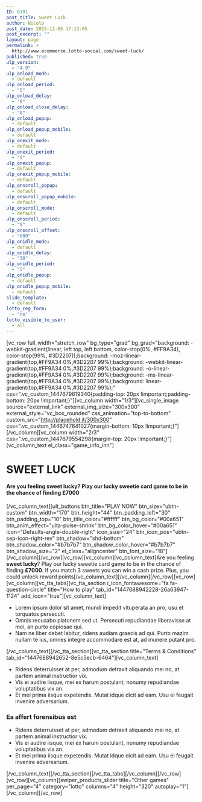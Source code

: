 ```yaml
---
ID: 6191
post_title: Sweet Luck
author: Nicolo
post_date: 2015-11-05 17:13:05
post_excerpt: ""
layout: page
permalink: >
  http://www.ecommerce.lotto-social.com/sweet-luck/
published: true
ulp_version:
  - "4.9"
ulp_onload_mode:
  - default
ulp_onload_period:
  - "5"
ulp_onload_delay:
  - "0"
ulp_onload_close_delay:
  - "0"
ulp_onload_popup:
  - default
ulp_onload_popup_mobile:
  - default
ulp_onexit_mode:
  - default
ulp_onexit_period:
  - "5"
ulp_onexit_popup:
  - default
ulp_onexit_popup_mobile:
  - default
ulp_onscroll_popup:
  - default
ulp_onscroll_popup_mobile:
  - default
ulp_onscroll_mode:
  - default
ulp_onscroll_period:
  - "5"
ulp_onscroll_offset:
  - "600"
ulp_onidle_mode:
  - default
ulp_onidle_delay:
  - "30"
ulp_onidle_period:
  - "5"
ulp_onidle_popup:
  - default
ulp_onidle_popup_mobile:
  - default
slide_template:
  - default
lotto_reg_form:
  - 'no'
lotto_visible_to_user:
  - all
---
```

[vc_row full_width="stretch_row" bg_type="grad" bg_grad="background: -webkit-gradient(linear, left top, left bottom, color-stop(0%, #FF9A34), color-stop(99%, #3D2207));background: -moz-linear-gradient(top,#FF9A34 0%,#3D2207 99%);background: -webkit-linear-gradient(top,#FF9A34 0%,#3D2207 99%);background: -o-linear-gradient(top,#FF9A34 0%,#3D2207 99%);background: -ms-linear-gradient(top,#FF9A34 0%,#3D2207 99%);background: linear-gradient(top,#FF9A34 0%,#3D2207 99%);" css=".vc_custom_1447679619340{padding-top: 20px !important;padding-bottom: 20px !important;}"][vc_column width="1/3"][vc_single_image source="external_link" external_img_size="300x300" external_style="vc_box_rounded" css_animation="top-to-bottom" custom_src="http://placehold.it/300x300" css=".vc_custom_1446747641027{margin-bottom: 10px !important;}"][/vc_column][vc_column width="2/3" css=".vc_custom_1447679554298{margin-top: 20px !important;}"][vc_column_text el_class="game_info_inn"]
<h1 class="game_title"><strong>SWEET LUCK</strong></h1>
<h4 class="game_desc">Are you feeling sweet lucky? Play our lucky sweetie card game to be in the chance of finding <strong>£7000</strong></h4>
[/vc_column_text][ult_buttons btn_title="PLAY NOW" btn_size="ubtn-custom" btn_width="170" btn_height="44" btn_padding_left="30" btn_padding_top="10" btn_title_color="#ffffff" btn_bg_color="#00a651" btn_anim_effect="ulta-pulse-shrink" btn_bg_color_hover="#00a651" icon="Defaults-angle-double-right" icon_size="24" btn_icon_pos="ubtn-sep-icon-right-rev" btn_shadow="shd-bottom" btn_shadow_color="#b7b7b7" btn_shadow_color_hover="#b7b7b7" btn_shadow_size="2" el_class="aligncenter" btn_font_size="18"][/vc_column][/vc_row][vc_row][vc_column][vc_column_text]Are you feeling <strong>sweet lucky</strong>? Play our lucky sweetie card game to be in the chance of finding <strong>£7000</strong>. If you match 3 sweets you can win a cash prize. Plus, you could unlock reward points[/vc_column_text][/vc_column][/vc_row][vc_row][vc_column][vc_tta_tabs][vc_tta_section i_icon_fontawesome="fa fa-question-circle" title="How to play" tab_id="1447688942228-26a63947-1124" add_icon="true"][vc_column_text]
<ul>
	<li>Lorem ipsum dolor sit amet, mundi impedit vituperata an pro, usu et torquatos persecuti.</li>
	<li>Omnis recusabo platonem sed ut. Persecuti repudiandae liberavisse at mei, an purto copiosae qui.</li>
	<li>Nam ne liber debet labitur, ridens audiam graecis ad qui. Purto mazim nullam te ius, omnes integre accommodare est at, ad munere putant pro.</li>
</ul>
[/vc_column_text][/vc_tta_section][vc_tta_section title="Terms &amp; Conditions" tab_id="1447688942652-8e5c5ecb-6464"][vc_column_text]
<ul>
	<li>Ridens deterruisset at per, admodum detraxit aliquando mei no, at partem animal instructior vix.</li>
	<li>Vis ei audire iisque, mei ex harum postulant, nonumy repudiandae voluptatibus vix an.</li>
	<li>Et mei prima iisque expetendis. Mutat idque dicit ad eam. Usu ei feugait invenire adversarium.</li>
</ul>
<h3>Ea affert forensibus est</h3>
<ul>
	<li>Ridens deterruisset at per, admodum detraxit aliquando mei no, at partem animal instructior vix.</li>
	<li>Vis ei audire iisque, mei ex harum postulant, nonumy repudiandae voluptatibus vix an.</li>
	<li>Et mei prima iisque expetendis. Mutat idque dicit ad eam. Usu ei feugait invenire adversarium.</li>
</ul>
[/vc_column_text][/vc_tta_section][/vc_tta_tabs][/vc_column][/vc_row][vc_row][vc_column][swiper_products_slider title="Other games" per_page="4" category="lotto" columns="4" height="320" autoplay="1"][/vc_column][/vc_row]